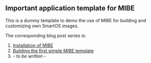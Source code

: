 ## Important application template for MIBE

This is a dummy template to demo the use of MIBE for building and customizing own SmartOS images.

The corresponding blog post series is:

1. [Installation of MIBE](http://blog.l0cal.net/2014/09/04/installation-of-mibe/)
2. [Building the first simple MIBE template](http://blog.l0cal.net/2014/09/05/building-the-first-simple-mibe-template/)
3. *- to be written -*

